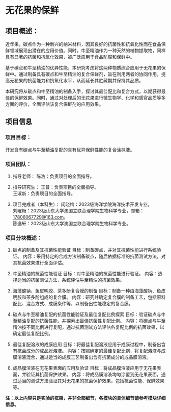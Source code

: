 # 无花果的保鲜

## 项目概述：
近年来，碳点作为一种新兴的纳米材料，因其良好的抗菌性和抗氧化性而在食品保鲜领域展现出潜在的应用价值。同时，牛至精油作为一种天然的植物提取物，同样具有显著的抗菌和抗氧化效果，被广泛应用于食品防腐和保鲜中。    

基于碳点和牛至精油的优异性能，本研究考虑将这两种物质综合应用于无花果的保鲜中。通过制备具有碳点和牛至精油的复合保鲜剂，旨在利用两者的协同作用，提高无花果的抗菌能力和抗氧化水平，从而延长其贮藏期并保持其品质。    

本研究将从碳点和牛至精油的制备入手，探讨其最佳配比和复合方式，以期获得最佳的保鲜效果。同时，通过对处理后的无花果进行微生物学、化学和感官品质等多方面的评价，全面评估该复合保鲜剂的应用效果。
## 项目信息

### 项目目标：
开发含有碳点与牛至精油复配的具有优异保鲜性能的复合涂抹液。

### 项目团队：
1. 指导老师：
陈浩：负责项目的全面指导。

2. 指导研究生：
王普：负责项目的全面指导。  
王淑新：负责项目的全面指导。  

3. 项目完成者（本科生）：
闵晓梅：2023级海洋学院海洋技术开发专业。  
刘曜畅：2023级山东大学澳国立联合理学院生物科学专业，邮箱：17806067729@163.com。  
陈逸轩：2023级山东大学澳国立联合理学院生物科学专业。  

### 项目分块概述： 

1. 碳点的制备及其抗菌性能验证
目标：制备碳点，并对其抗菌性能进行系统验证。
内容：采用特定的合成方法制备碳点，随后依据标准的抗菌测试方法，对其抗菌效果进行全面评估。

2. 牛至精油的抗菌性能验证
目标：对牛至精油的抗菌性能进行验证。
内容：选择适当的抗菌测试方法，系统评估牛至精油的抗菌效果。

3. 海藻酸钠、鱼皮明胶、茶多酚复合膜的制备
目标：制备一种由海藻酸钠、鱼皮明胶和茶多酚组成的复合膜。
内容：研究并确定复合膜的制备工艺，包括原料配比、混合方式、成膜条件等，以制备出性能稳定的复合膜。

4. 碳点与牛至精油复配的抗菌性能验证及最佳复配比例探索
目标：验证碳点与牛至精油复配的抗菌性能，并探索出最佳抗菌性复配比例。
内容：将碳点与牛至精油按不同比例进行复配，通过抗菌测试方法评估各复配比例的抗菌效果，以确定最佳复配比例。

5. 最佳复配溶液的成膜应用
目标：将最佳复配溶液应用于成膜过程中，制备出含有抗菌成分的成品膜溶液。
内容：按照确定的最佳复配比例，将复配溶液与成膜溶液混合，通过适当的成膜工艺制备出含有抗菌成分的成品膜溶液。

6. 成品膜溶液在无花果表面的应用及验证
目标：将成品膜溶液应用于无花果表面，并验证其抗菌保护效果。
内容：将成品膜溶液均匀涂覆到无花果表面，通过适当的测试方法验证其对无花果的抗菌保护效果，包括抗菌性能、保鲜效果等。

**注：以上内容只是实验的框架，并非全部细节，各模块的具体细节请参考模块详细信息。**